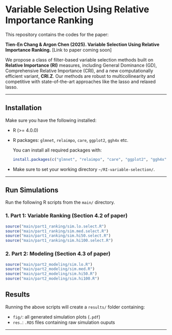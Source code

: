 # Variable Selection Using Relative Importance Ranking

This repository contains the codes for the paper:

**Tien-En Chang & Argon Chen (2025). Variable Selection Using Relative Importance Ranking.**  [Link to paper coming soon]

We propose a class of filter-based variable selection methods built on **Relative Importance (RI)** measures, including General Dominance (GD), Comprehensive Relative Importance (CRI), and a new computationally efficient variant, **CRI.Z**. Our methods are robust to multicollinearity and competitive with state-of-the-art approaches like the lasso and relaxed lasso.

---

## Installation

Make sure you have the following installed:
*  R (>= 4.0.0)
*  R packages: `glmnet`, `relaimpo`, `care`, `ggplot2`, `ggh4x` etc.

    You can install all required packages with:
    ```r
    install.packages(c("glmnet", "relaimpo", "care", "ggplot2", "ggh4x"))
    ```
* Make sure to set your working directory `~/RI-variable-selection/`.

---

## Run Simulations

Run the following R scripts from the `main/` directory.

### 1. Part 1: Variable Ranking (Section 4.2 of paper)
```r
source("main/part1_ranking/sim.lo.select.R")
source("main/part1_ranking/sim.med.select.R")
source("main/part1_ranking/sim.hi50.select.R")
source("main/part1_ranking/sim.hi100.select.R")
```

### 2. Part 2: Modeling (Section 4.3 of paper)
```r
source("main/part2_modeling/sim.lo.R")
source("main/part2_modeling/sim.med.R")
source("main/part2_modeling/sim.hi50.R")
source("main/part2_modeling/sim.hi100.R")
```

## Results
Running the above scripts will create a `results/` folder containing:
* `fig/`: all generated simulation plots (`.pdf`)
* `res.`: `.RDS` files containing raw simulation ouputs

---